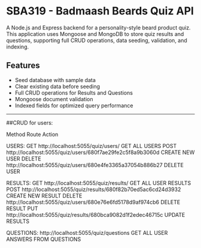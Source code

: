 # SBA319 - Badmaash Beards Quiz API

A Node.js and Express backend for a personality-style beard product quiz. This application uses Mongoose and MongoDB to store quiz results and questions, supporting full CRUD operations, data seeding, validation, and indexing.


## Features

- Seed database with sample data
- Clear existing data before seeding
- Full CRUD operations for Results and Questions
- Mongoose document validation
- Indexed fields for optimized query performance

---
##CRUD for users:

Method	         Route	              Action

USERS: 
GET 	   http://localhost:5055/quiz/users/      GET ALL USERS
POST       http://localhost:5055/quiz/users/680f7ae29fe2c5f8a9b3060d  CREATE NEW USER
DELETE     http://localhost:5055/quiz/users/680e4fe3365a37054b886b27   DELETE USER


RESULTS:
GET        http://localhost:5055/quiz/results/  	GET ALL USER RESULTS
POST http://localhost:5055/quiz/results/680f82b70ed5ac6cd24d3932 CREATE NEW RESULT
DELETE   http://localhost:5055/quiz/users/680e76e6fd5178d9af974cb6  DELETE RESULT
PUT 	 http://localhost:5055/quiz/results/680bca9082d1f2edec46715c UPDATE RESULTS
  

QUESTIONS:  http://localhost:5055/quiz/questions   GET ALL USER ANSWERS FROM QUESTIONS



